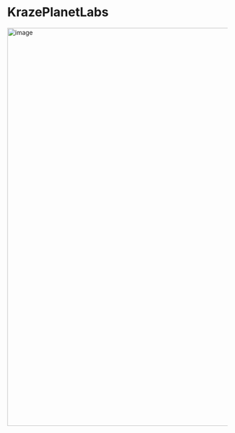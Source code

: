 # KrazePlanetLabs
 
<img width="1861" height="909" alt="image" src="https://github.com/user-attachments/assets/3e035dcb-f7e1-4b46-904a-3aeb74b49456" />
